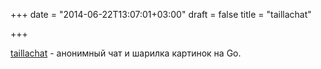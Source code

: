 +++
date = "2014-06-22T13:07:01+03:00"
draft = false
title = "taillachat"

+++

<p><a href="https://github.com/elcct/taillachat">taillachat</a>&nbsp;- анонимный чат и шарилка картинок на Go.</p>

